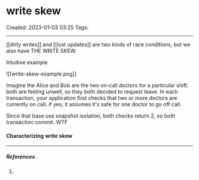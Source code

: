 # write skew
Created: 2023-01-03 03:25
Tags: 
____
[[dirty writes]] and [[lost updates]] are two kinds of race conditions, but we also have THE WRITE SKEW.

Intuitive example

![[write-skew-example.png]]

Imagine the Alice and Bob are the two on-call doctors for a particular shift. both are feeling unwell, so they both decided to request leave.
In each transaction, your application first checks that two or more doctors are currently on call.
if yes, it assumes it's safe for one doctor to go off call.

Since that base use  snapshot isolation, both checks return 2, so both transaction commit. WTF


#### Characterizing write skew







_____
##### References
1.

